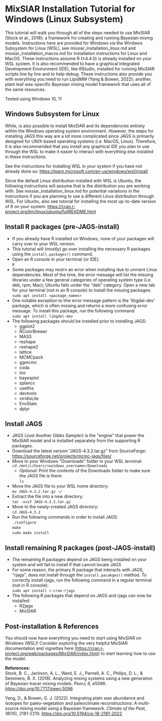 # MixSIAR Installation Tutorial for Windows (Linux Subsystem)

This tutorial will walk you through all of the steps needed to use MixSIAR (Stock et al., 2018); a framework fro creating and running Bayesian mixing models. Instructions here are provided for Windows via the Windwos Subsystem for Linux (WSL), see mixsiar_installation_linux.md and mixsiar_installation_macos.md for installation instructions for Linux and MacOS. These instructions assume R ($`\geq`$4.4.0) is already installed on your WSL system. It is also recommended to have a graphical Integrated Development Environment (IDE), like RStudio, installed for running MixSIAR scripts line by line and to help debug. These instructions also provide you with everything you need to run LipidMM (Yang & Bowen, 2022); another, plant leaf wax-specific Bayesian mixing model framework that uses all of the same resources.

Tested using Windows 10, 11

## Windows Subsystem for Linux
While, is also possible to install MixSIAR and its dependencies entirely within the Windows operating system environment. However, the steps for installing JAGS this way are a lot more complicated since JAGS is primarily designed for UNIX-based operating systems (i.e. MacOS, Linux). Therefore, it is also recommended that you install any graphical IDE you plan to use through the WSL to make it easier to interact with everything else installed in these instructions.

See the instructions for installing WSL in your system if you have not already done so: https://learn.microsoft.com/en-us/windows/wsl/install

Since the default Linux distribution installed with WSL is Ubuntu, the following instructions will assume that is the distribution you are working with. See mixsiar_installation_linux.md for potential variations in the instructions if you are planning to use a different Linux distribution through WSL. For Ubuntu, also see tutorial for installing the most up-to-date version of R on your system: https://cran.r-project.org/bin/linux/ubuntu/fullREADME.html

## Install R packages (pre-JAGS-install)
- If you already have R installed on Windows, none of your packages will carry over to your WSL version.
- This tutorial will (mostly) go over installing the necessary R packages using the `install.packages()` command.
- Open an R console in your terminal (or IDE):\
`R`
- Some packages may reutrn an error when installing due to unment Linux dependencies. Most of the time, the error message will list the missing libraries under a few general categories of operating system type (i.e. deb, rpm, Mac); Ubuntu falls under the "deb" category. Open a new tab for your terminal (not in an R console) to install the missing packages:\
`sudo apt install <package_names>`
- One notable exception to thie error message pattern is the 'libgdal-dev' package, which is often missing and returns a more confusing error message. To install this package, run the following command:\
`sudo apt install libgdal-dev`
- The following packages should be installed prior to installing JAGS:
  - ggplot2
  - RColorBrewer
  - MASS
  - reshape
  - reshape2
  - lattice
  - MCMCpack
  - ggmcmc
  - coda
  - loo
  - bayesplot
  - splancs
  - usethis
  - devtools
  - viridisLite
  - EnvStats
  - dplyr

## Install JAGS
- JAGS (Just Another Gibbs Sampler) is the "engine" that power the MixSIAR model and is installed separately from the supporting R packages.
- Download the latest version "JAGS-4.3.2.tar.gz" from SourceForge: https://sourceforge.net/projects/mcmc-jags/files/
- Move to your Windows "Downloads" folder in your WSL terminal:\
`cd /mnt/c/Users/<windows_username>/Downloads`
  - _Optional:_ Print the contents of the Downloads folder to make sure the JAGS file is there:\
`ls` 
- Move the JAGS file to your WSL home directory:\
`mv JAGS-4.3.2.tar.gz ~/`
- Extract the file into a new directory:\
`tar -xvzf JAGS-4.3.2.tar.gz`
- Move to the newly-created JAGS directory:\
`cd JAGS-4.3.2`
- Run the following commands in order to install JAGS:\
`./configure`\
`make`\
`sudo make install`

## Install remaining R packages (post-JAGS-install)
- The remaining R packages depend on JAGS being installed on your system and will fail to install if that cannot locate JAGS
- For some reason, the primary R package that interacts with JAGS, "rjags", does not install through the `install.pacakges()` method. To correctly install rjags, run the following command in a regular terminal (not in R console):\
`sudo apt install r-cran-rjags`
- The following R packages that depend on JAGS and rjags can now be installed:
  - R2jags
  - MixSIAR

## Post-installation & References
You should now have everything you need to start using MixSIAR on Windows (WSL)! Consider exploring the very helpful MixSIAR documentation and vignettes here (https://cran.r-project.org/web/packages/MixSIAR/index.html) to start learning how to use the model.

**References:**\
Stock, B. C., Jackson, A. L., Ward, E. J., Parnell, A. C., Philips, D. L., & Semmens, B. X. (2018). Analyzing mixing systems using a new generation of Bayesian tracer mixing models. _PeerJ, 6,_ e5096. https://doi.org/10.7717/peerj.5096

Yang, D., & Bowen, G. J. (2022). Integrating platn wax abundance and isotopes for paleo-vegetation and paleoclimate reconstructions: A multi-source mixing model using a Bayesian framework. _Climate of the Past, 18_(10), 2181-2210. https://doi.org/10.5194/cp-18-2181-2022
